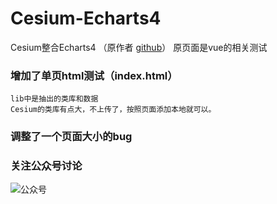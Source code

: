 # Cesium-Echarts4
Cesium整合Echarts4 （原作者 [github](https://github.com/happyport/Cesium-Echarts4)） 
原页面是vue的相关测试

### 增加了单页html测试（index.html）
    lib中是抽出的类库和数据
	Cesium的类库有点大，不上传了，按照页面添加本地就可以。
	
### 调整了一个页面大小的bug


### 关注公众号讨论
![公众号](https://github.com/wclwksn/Cesium-Echarts4/blob/master/%E5%85%AC%E4%BC%97%E5%8F%B7.jpg)




